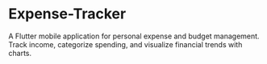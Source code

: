 # Expense-Tracker
A Flutter mobile application for personal expense and budget management. Track income, categorize spending, and visualize financial trends with charts.
